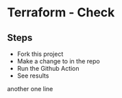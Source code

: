 # Terraform - Check

## Steps

* Fork this project
* Make a change to <something> in the repo
* Run the Github Action
* See results
  
 another one line
